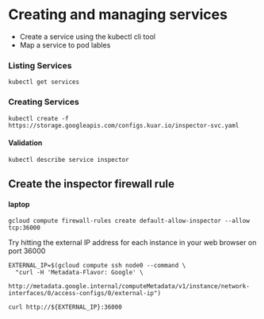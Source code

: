 # Creating and managing services

* Create a service using the kubectl cli tool
* Map a service to pod lables

### Listing Services

```
kubectl get services
```

### Creating Services

```
kubectl create -f https://storage.googleapis.com/configs.kuar.io/inspector-svc.yaml
```

#### Validation
```
kubectl describe service inspector
```

## Create the inspector firewall rule

#### laptop

```
gcloud compute firewall-rules create default-allow-inspector --allow tcp:36000
```

Try hitting the external IP address for each instance in your web browser on port 36000

```
EXTERNAL_IP=$(gcloud compute ssh node0 --command \
  "curl -H 'Metadata-Flavor: Google' \
   http://metadata.google.internal/computeMetadata/v1/instance/network-interfaces/0/access-configs/0/external-ip")
```

```
curl http://${EXTERNAL_IP}:36000
```
